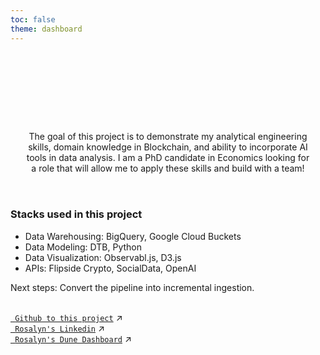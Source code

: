```yaml
---
toc: false
theme: dashboard
---
```


<div class="hero">
  <h1>Welcome to Rosalyn's Blockchain and Twitter Analytics Dashboard!</h1>

  <div class="text-gray-500" style="width: 92%;">
  The goal of this project is to demonstrate my analytical engineering skills, domain knowledge in Blockchain, 
  and ability to incorporate AI tools in data analysis. 
  I am a PhD candidate in Economics looking for a role that will allow me to apply these skills and build with a team!
  </div>
</div>
<br>

### Stacks used in this project
- Data Warehousing: BigQuery, Google Cloud Buckets
- Data Modeling: DTB, Python
- Data Visualization: Observabl.js, D3.js 
- APIs: Flipside Crypto, SocialData, OpenAI

Next steps: Convert the pipeline into incremental ingestion.

<br>

<div class="grid grid-cols-2">
  <div class="card">
    <a href="https://github.com/ghrjeon/blockchain-twitter"><code> Github to this project</code><span style="display: inline-block; margin-left: 0.25rem;">↗︎</span></a>
  </div>
  <div class="card">
    <a href="https://www.linkedin.com/in/ghrjeon"><code> Rosalyn's Linkedin</code><span style="display: inline-block; margin-left: 0.25rem;">↗︎</span></a>
  </div>
    <div class="card">
    <a href="https://dune.com/theano2247/me-and-tensor-market-analysis"><code> Rosalyn's Dune Dashboard</code><span style="display: inline-block; margin-left: 0.25rem;">↗︎</span></a>
  </div>
</div>


<style>

.hero {
  display: flex;
  flex-direction: column;
  align-items: center;
  font-family: var(--sans-serif);
  margin: 1rem 0 1rem;
  text-wrap: balance;
  text-align: center;
}

.hero h1 {
  margin: 1rem 0;
  padding: 1rem 0;
  max-width: none;
  font-size: 30px;
  font-weight: 400;
  line-height: 1;
  background: linear-gradient(30deg, var(--theme-foreground-focus), currentColor);
  -webkit-background-clip: text;
  -webkit-text-fill-color: transparent;
  background-clip: text;
}

.hero h2 {
  margin: 0;
  max-width: 50%;
  font-size: 20px;
  font-style: initial;
  font-weight: 500;
  line-height: 1.5;
  color: var(--theme-foreground-muted);
}



</style>

